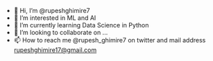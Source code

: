 - 👋 Hi, I’m @rupeshghimire7
- 👀 I’m interested in ML and AI
- 🌱 I’m currently learning Data Science in Python
- 💞️ I’m looking to collaborate on ...
- 📫 How to reach me @rupesh_ghimire7 on twitter and mail address rupeshghimire17@gmail.com

<!---
rupeshghimire7/rupeshghimire7 is a ✨ special ✨ repository because its `README.md` (this file) appears on your GitHub profile.
You can click the Preview link to take a look at your changes.
--->
